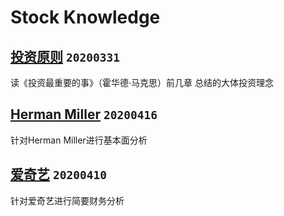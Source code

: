 # Stock Knowledge

[投资原则](./basics20200331.md) `20200331`
---
读《投资最重要的事》（霍华德·马克思）前几章 总结的大体投资理念


[Herman Miller](./HM.md) `20200416`
---
针对Herman Miller进行基本面分析

[爱奇艺](./HM.md) `20200410`
---
针对爱奇艺进行简要财务分析
